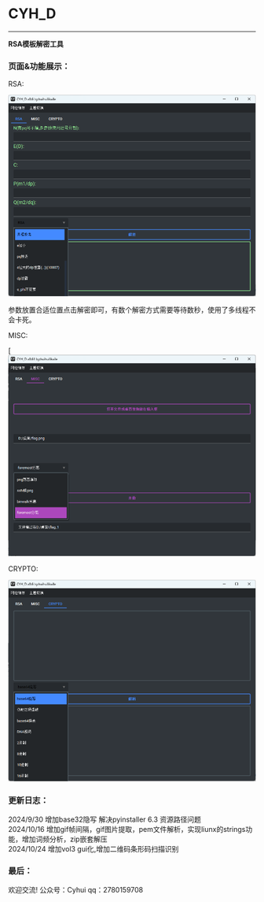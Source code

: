 # CYH_D

------

**RSA模板解密工具**

### 页面&功能展示：

RSA:

![RSA](https://github.com/huihuilikaile/CYH_D/blob/main/image/RSA.png)

参数放置合适位置点击解密即可，有数个解密方式需要等待数秒，使用了多线程不会卡死。

MISC:

[![MISC](https://github.com/huihuilikaile/CYH_D/blob/main/image/misc2.png)

CRYPTO:

![CRYPTO](https://github.com/huihuilikaile/CYH_D/blob/main/image/CRYPTO.png)

### 更新日志：
2024/9/30 增加base32隐写 解决pyinstaller 6.3 资源路径问题<br>
2024/10/16 增加gif帧间隔，gif图片提取，pem文件解析，实现liunx的strings功能，增加词频分析，zip嵌套解压<br>
2024/10/24 增加vol3 gui化,增加二维码条形码扫描识别

### 最后：

欢迎交流!
公众号：Cyhui
qq：2780159708

